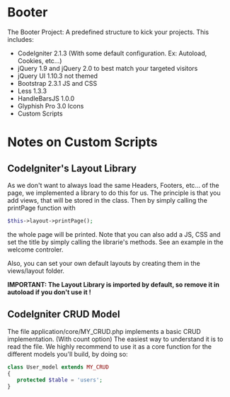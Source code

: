 Booter
======

The Booter Project: A predefined structure to kick your projects. This includes:
* CodeIgniter 2.1.3 (With some default configuration. Ex: Autoload, Cookies, etc...)
* jQuery 1.9 and jQuery 2.0 to best match your targeted visitors
* jQuery UI 1.10.3 not themed
* Bootstrap 2.3.1 JS and CSS
* Less 1.3.3
* HandleBarsJS 1.0.0
* Glyphish Pro 3.0 Icons
* Custom Scripts

# Notes on Custom Scripts

## CodeIgniter's Layout Library
As we don't want to always load the same Headers, Footers, etc... of the page, we implemented a library to do this for us. The principle is that you add views, that will be stored in the class. Then by simply calling the printPage function with
 ```php
 $this->layout->printPage();
 ``` 
 the whole page will be printed. Note that you can also add a JS, CSS and set the title by simply calling the librarie's methods. See an example in the welcome controler.

 Also, you can set your own default layouts by creating them in the views/layout folder.

 **IMPORTANT: The Layout Library is imported by default, so remove it in autoload if you don't use it !** 

## CodeIgniter CRUD Model
 The file application/core/MY_CRUD.php implements a basic CRUD implementation. (With count option) The easiest way to understand it is to read the file. We highly recommend to use it as a core function for the different models you'll build, by doing so:
 ```php
 class User_model extends MY_CRUD
{
    protected $table = 'users';
}

 ```
